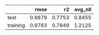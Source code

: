 |          |   rmse |     r2 |   avg_nll |
|:---------|-------:|-------:|----------:|
| test     | 0.9879 | 0.7753 |    0.8455 |
| training | 0.9763 | 0.7849 |    1.2125 |